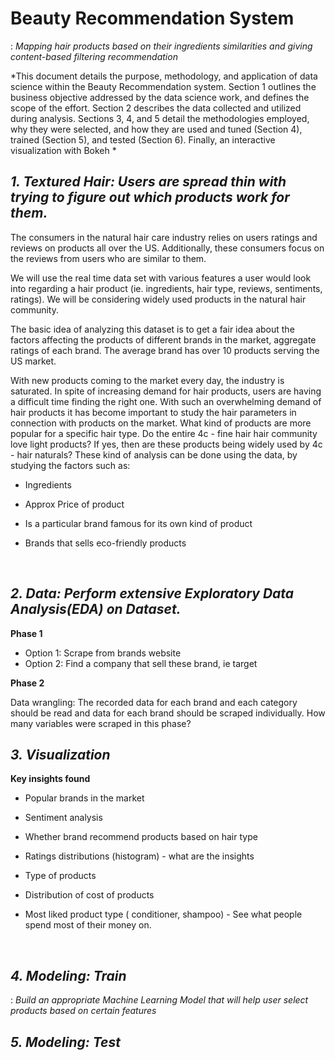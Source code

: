 # Beauty Recommendation System
: *Mapping hair products based on their ingredients similarities and giving content-based filtering recommendation*

*This document details the purpose, methodology, and application of data science within the Beauty Recommendation system. Section 1 outlines the business objective addressed by the data science work, and defines the scope of the effort. Section 2 describes the data collected and utilized during analysis. Sections 3, 4, and 5 detail the methodologies employed, why they were selected, and how they are used and tuned (Section 4), trained (Section 5), and tested (Section 6). Finally, an interactive visualization with Bokeh *
<br>

## ***1. Textured Hair: Users are spread thin with trying to figure out which products work for them.***

The consumers in the natural hair care industry relies on users ratings and reviews on products all over the US. Additionally, these consumers focus on the reviews from users who are similar to them. 

We will use the real time data set with various features a user would look into regarding a hair product (ie. ingredients, hair type, reviews, sentiments, ratings). We will be considering widely used products in the natural hair community.

The basic idea of analyzing this dataset is to get a fair idea about the factors affecting the products of different brands in the market, aggregate ratings of each brand. The average brand has over 10 products serving the US market.

With new products coming to the market every day, the industry is saturated. In spite of increasing demand for hair products, users are having a difficult time finding the right one. With such an overwhelming demand of hair products it has become important to study the hair parameters in connection with products on the market.
What kind of products are more popular for a specific hair type. Do the entire 4c - fine hair hair community love light products? If yes, then are these products being widely used by 4c - hair naturals? These kind of analysis can be done using the data, by studying the factors such as:
<br>

* Ingredients

* Approx Price of product

* Is a particular brand famous for its own kind of product

* Brands that sells eco-friendly products
<br/>

## ***2. Data: Perform extensive Exploratory Data Analysis(EDA) on Dataset.***

**Phase 1**

* Option 1: Scrape from brands website  
* Option 2: Find a company that sell these brand, ie target 

**Phase 2**

Data wrangling: The recorded data for each brand and each category should be read and data for each brand should be scraped individually. How many  variables were scraped in this phase? 
<br/>

## ***3. Visualization***

**Key insights found**

* Popular brands in the market

* Sentiment analysis

* Whether brand  recommend products based on hair type

* Ratings distributions (histogram) - what are the insights

* Type of products

* Distribution of cost of products  

* Most liked product type ( conditioner, shampoo) - See what people spend most of their money on.
<br/>

## ***4. Modeling: Train***
: *Build an appropriate Machine Learning Model that will help user select products based on certain features*

## ***5. Modeling: Test***
